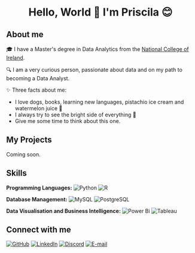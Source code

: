 <h1 align="center">Hello, World 👋 I'm Priscila 😊 </h1>

## About me
🎓 I have a Master's degree in Data Analytics from the [National College of Ireland](https://www.ncirl.ie/).

🔍 I am a very curious person, passionate about data and on my path to becoming a Data Analyst.

✨ Three facts about me:
- I love dogs, books, learning new languages, pistachio ice cream and watermelon juice 🍉
- I always try to see the bright side of everything 🌷
- Give me some time to think about this one.


##  My Projects

Coming soon.

## Skills

**Programming Languages:** ![Python](https://img.shields.io/badge/python-3670A0?style=for-the-badge&logo=python&logoColor=ffdd54) ![R](https://img.shields.io/badge/R-276DC3?style=for-the-badge&logo=r&logoColor=white)

**Database Management:** ![MySQL](https://img.shields.io/badge/mysql-4479A1.svg?style=for-the-badge&logo=mysql&logoColor=white) ![PostgreSQL](https://img.shields.io/badge/PostgreSQL-000?style=for-the-badge&logo=postgresql)


**Data Visualisation and Business Intelligence:** ![Power Bi](https://img.shields.io/badge/power_bi-F2C811?style=for-the-badge&logo=powerbi&logoColor=black) ![Tableau](https://img.shields.io/badge/Tableau-E97627?style=for-the-badge&logo=Tableau&logoColor=white)

## Connect with me
[![GitHub](https://img.shields.io/badge/GitHub-100000?style=for-the-badge&logo=github&logoColor=white)](https://github.com/pricso)
[![LinkedIn](https://img.shields.io/badge/LinkedIn-0077B5?style=for-the-badge&logo=linkedin&logoColor=white)](https://www.linkedin.com/in/priscilaoliveira1991/)
[![Discord](https://img.shields.io/badge/Discord-7289DA?style=for-the-badge&logo=discord&logoColor=white)](https://discord.com/channels/@priscilaoliveira_/)
[![E-mail](https://img.shields.io/badge/-Email-000?style=for-the-badge&logo=microsoft-outlook&logoColor=007BFF)](mailto:priscila.cso@gmail.com)

